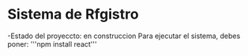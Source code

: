<h1> Sistema de Rfgistro</h1>

-Estado del proyeccto: en construccion
Para ejecutar el sistema, debes poner:
'''npm install react'''
